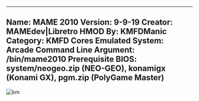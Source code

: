 -----------------------
Name: MAME 2010
Version: 9-9-19
Creator: MAMEdev|Libretro
HMOD By: KMFDManic
Category: KMFD Cores
Emulated System: Arcade
Command Line Argument: /bin/mame2010
Prerequisite BIOS: system/neogeo.zip (NEO-GEO), konamigx (Konami GX), pgm.zip (PolyGame Master)
-----------------------
![km](https://i.imgur.com/ixLUcLR.png) 

